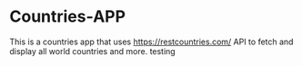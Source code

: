 # Countries-APP
This is a countries app that uses https://restcountries.com/ API to fetch and display all world countries and more.
testing